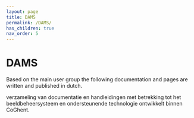 ```yaml
--- 
layout: page 
title: DAMS
permalink: /DAMS/
has_children: true
nav_order: 5
---
```



# DAMS

Based on the main user group the following documentation and pages are written and published in dutch. 

verzameling van documentatie en handleidingen met betrekking tot het beeldbeheersysteem en ondersteunende technologie ontwikkelt binnen CoGhent.
